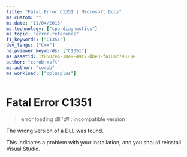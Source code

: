 ```yaml
---
title: "Fatal Error C1351 | Microsoft Docs"
ms.custom: ""
ms.date: "11/04/2016"
ms.technology: ["cpp-diagnostics"]
ms.topic: "error-reference"
f1_keywords: ["C1351"]
dev_langs: ["C++"]
helpviewer_keywords: ["C1351"]
ms.assetid: 1f8502e4-1049-49c7-bbe3-fa101c79021e
author: "corob-msft"
ms.author: "corob"
ms.workload: ["cplusplus"]
---
```

# Fatal Error C1351

> error loading dll '*dll*': incompatible version  

The wrong version of a DLL was found.

This indicates a problem with your installation, and you should reinstall Visual Studio.